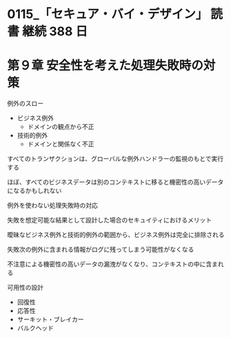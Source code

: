 # 0115\_「セキュア・バイ・デザイン」 読書 継続 388 日

# 第９章 安全性を考えた処理失敗時の対策

例外のスロー

- ビジネス例外
  - ドメインの観点から不正
- 技術的例外
  - ドメインと関係なく不正

すべてのトランザクションは、グローバルな例外ハンドラーの監視のもとで実行する

ほぼ、すべてのビジネスデータは別のコンテキストに移ると機密性の高いデータになるかもしれない

例外を使わない処理失敗時の対応

失敗を想定可能な結果として設計した場合のセキュイティにおけるメリット

曖昧なビジネス例外と技術的例外の範囲から、ビジネス例外は完全に排除される

失敗次の例外に含まれる情報がログに残ってしまう可能性がなくなる

不注意による機密性の高いデータの漏洩がなくなり、コンテキストの中に含まれる

可用性の設計

- 回復性
- 応答性
- サーキット・ブレイカー
- バルクヘッド
